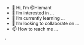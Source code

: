 - 👋 Hi, I’m @Hiemant
- 👀 I’m interested in ...
- 🌱 I’m currently learning ...
- 💞️ I’m looking to collaborate on ...
- 📫 How to reach me ...

<!---
Hiemant/Hiemant is a ✨ special ✨ repository because its `README.md` (this file) appears on your GitHub profile.
You can click the Preview link to take a look at your changes.
---> <Hello> ' 

